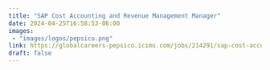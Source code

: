 ```yaml
---
title: "SAP Cost Accounting and Revenue Management Manager"
date: 2024-04-25T16:58:53-06:00
images: 
 - "images/logos/pepsico.png"
link: https://globalcareers-pepsico.icims.com/jobs/214291/sap-cost-accounting-and-revenue-management-manager/job?mode=view&mobile=false&width=696&height=500&bga=true&needsRedirect=false&jan1offset=-360&jun1offset=-360
draft: false
---
```


